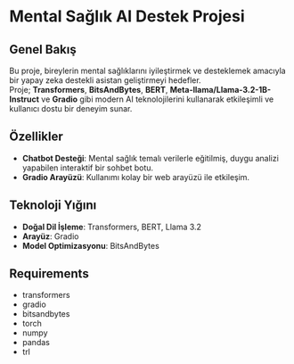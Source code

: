 # Mental Sağlık AI Destek Projesi

## Genel Bakış
Bu proje, bireylerin mental sağlıklarını iyileştirmek ve desteklemek amacıyla bir yapay zeka destekli asistan geliştirmeyi hedefler.  
Proje; **Transformers**, **BitsAndBytes**, **BERT**, **Meta-llama/Llama-3.2-1B-Instruct** ve **Gradio** gibi modern AI teknolojilerini kullanarak etkileşimli ve kullanıcı dostu bir deneyim sunar.  

## Özellikler
- **Chatbot Desteği**: Mental sağlık temalı verilerle eğitilmiş, duygu analizi yapabilen interaktif bir sohbet botu.  
- **Gradio Arayüzü**: Kullanımı kolay bir web arayüzü ile etkileşim.  

## Teknoloji Yığını
- **Doğal Dil İşleme**: Transformers, BERT, Llama 3.2   
- **Arayüz**: Gradio  
- **Model Optimizasyonu**: BitsAndBytes

## Requirements
- transformers
- gradio
- bitsandbytes
- torch
- numpy
- pandas
- trl
